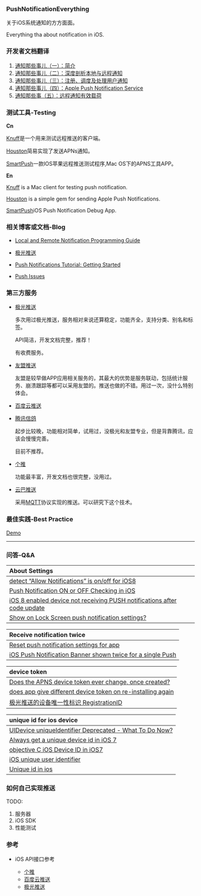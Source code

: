 ### PushNotificationEverything

关于iOS系统通知的方方面面。

Everything tha about notification in iOS.



### 开发者文档翻译

1. [通知那些事儿（一）：简介](http://wenghengcong.com/2016/04/通知那些事儿（一）：简介/)
2. [通知那些事儿（二）：深度剖析本地与远程通知](http://wenghengcong.com/2016/04/通知那些事儿（二）：深度剖析本地与远程通知/)
3. [通知那些事儿（三）：注册、调度及处理用户通知](http://wenghengcong.com/2016/04/通知那些事儿（三）：注册、调度及处理用户通知/)
4. [通知那些事儿（四）：Apple Push Notification Service](http://wenghengcong.com/2016/05/通知那些事儿（四）：Apple-Push-Notification-Service/)
5. [通知那些事（五）：远程通知有效载荷](http://wenghengcong.com/2016/05/%E9%80%9A%E7%9F%A5%E9%82%A3%E4%BA%9B%E4%BA%8B%EF%BC%88%E4%BA%94%EF%BC%89%EF%BC%9A%E8%BF%9C%E7%A8%8B%E9%80%9A%E7%9F%A5%E6%9C%89%E6%95%88%E8%BD%BD%E8%8D%B7/)



### 测试工具-Testing

**Cn**

[Knuff](https://github.com/KnuffApp/Knuff)是一个用来测试远程推送的客户端。

[Houston](https://github.com/nomad/houston)简易实现了发送APNs通知。

[SmartPush](https://github.com/shaojiankui/SmartPush)一款IOS苹果远程推送测试程序,Mac OS下的APNS工具APP。

**En**

[Knuff](https://github.com/KnuffApp/Knuff) is a Mac client for testing push notification.

[Houston](https://github.com/nomad/houston) is a simple gem for sending Apple Push Notifications.

[SmartPush](https://github.com/shaojiankui/SmartPush)iOS Push Notification Debug App.



### 相关博客或文档-Blog

* [Local and Remote Notification Programming Guide](https://developer.apple.com/library/mac/documentation/NetworkingInternet/Conceptual/RemoteNotificationsPG/Chapters/Introduction.html#//apple_ref/doc/uid/TP40008194-CH1-SW1)

* [极光推送](http://blog.jpush.cn/)

* [Push Notifications Tutorial: Getting Started](https://www.raywenderlich.com/123862/push-notifications-tutorial)

* [Push Issues](https://developer.apple.com/library/ios/technotes/tn2265/_index.html)



### 第三方服务

* [极光推送](https://www.jpush.cn/)

	多次用过极光推送，服务相对来说还算稳定，功能齐全，支持分类、别名和标签。
	
	API简洁，开发文档完整，推荐！
	
	有收费服务。

* [友盟推送](http://mobile.umeng.com/push)

	友盟是较早做APP应用相关服务的，其最大的优势是服务联动，包括统计服务、崩溃跟踪等都可以采用友盟的。推送也做的不错。用过一次，没什么特别体会。

* [百度云推送](http://push.baidu.com/)
* [腾讯信鸽](http://xg.qq.com/)

	起步比较晚，功能相对简单，试用过，没极光和友盟专业，但是背靠腾讯，应该会慢慢完善。
	
	目前不推荐。

* [个推](http://www.getui.com/)

	功能最丰富，开发文档也很完整，没用过。

* [云巴推送](http://yunba.io/products/push/)

	采用[MQTT](https://github.com/wenghengcong/MQTTExplore)协议实现的推送。可以研究下这个技术。



### 最佳实践-Best Practice


[Demo](https://github.com/wenghengcong/PushNotificationEverything/tree/master/PushSettingsDemo)

***

### 问答-Q&A

|About Settings|
|:--|
|[detect “Allow Notifications” is on/off for iOS8](http://stackoverflow.com/questions/25111644/detect-allow-notifications-is-on-off-for-ios8)|
|[Push Notification ON or OFF Checking in iOS](http://stackoverflow.com/questions/20374801/push-notification-on-or-off-checking-in-ios)|
|[iOS 8 enabled device not receiving PUSH notifications after code update](http://stackoverflow.com/questions/25909568/ios-8-enabled-device-not-receiving-push-notifications-after-code-update)|
|[Show on Lock Screen push notification settings?](http://stackoverflow.com/questions/36697355/show-on-lock-screen-push-notification-settings)|



|Receive notification twice|
|:--|
|[Reset push notification settings for app](http://stackoverflow.com/questions/2438400/reset-push-notification-settings-for-app?lq=1)|
|[iOS Push Notification Banner shown twice for a single Push](http://stackoverflow.com/questions/33047914/ios-push-notification-banner-shown-twice-for-a-single-push)|


|device token|
|:--|
|[Does the APNS device token ever change, once created?](http://stackoverflow.com/questions/6652242/does-the-apns-device-token-ever-change-once-created)|
|[does app give different device token on re-installing again](http://stackoverflow.com/questions/33888962/does-app-give-different-device-token-on-re-installing-again)|
|[极光推送的设备唯一性标识 RegistrationID](http://blog.jpush.cn/registrationid/)|

|unique id for ios device|
|:--|
|[UIDevice uniqueIdentifier Deprecated - What To Do Now?](http://stackoverflow.com/questions/6993325/uidevice-uniqueidentifier-deprecated-what-to-do-now)|
|[Always get a unique device id in iOS 7](http://stackoverflow.com/questions/19606773/always-get-a-unique-device-id-in-ios-7)|
|[objective C iOS Device ID in iOS7](http://stackoverflow.com/questions/19329765/objective-c-ios-device-id-in-ios7)|
|[iOS unique user identifier](http://stackoverflow.com/questions/7273014/ios-unique-user-identifier?lq=1)|
|[Unique id in ios](http://stackoverflow.com/questions/20453785/unique-id-in-ios)|

### 如何自己实现推送

TODO:

1. 服务器
2. iOS SDK
3. 性能测试


### 参考

* iOS API接口参考

	- [个推](http://docs.getui.com/mobile/ios/api/)
	- [百度云推送](http://push.baidu.com/doc/ios/api)
	- [极光推送](http://docs.jpush.io/client/ios_api/)